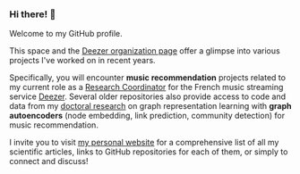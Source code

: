 ### Hi there! 👋

Welcome to my GitHub profile. 

This space and the [Deezer organization page](https://github.com/deezer) offer a glimpse into various projects I've worked on in recent years.

Specifically, you will encounter **music recommendation** projects related to my current role as a [Research Coordinator](https://www.linkedin.com/in/guillaumesalhagalvan/) for the French music streaming service [Deezer](https://www.deezer.com/). Several older repositories also provide access to code and data from my [doctoral research](https://guillaumesalhagalvan.com/doc/phdthesis_gsalhagalvan.pdf) on graph representation learning with **graph autoencoders** (node embedding, link prediction, community detection) for music recommendation.

I invite you to visit [my personal website](https://guillaumesalhagalvan.com/) for a comprehensive list of all my scientific articles, links to GitHub repositories for each of them, or simply to connect and discuss!
